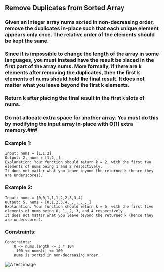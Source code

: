 
##  Remove Duplicates from Sorted Array

### Given an integer array nums sorted in non-decreasing order, remove the duplicates in-place such that each unique element appears only once. The relative order of the elements should be kept the same.

### Since it is impossible to change the length of the array in some languages, you must instead have the result be placed in the first part of the array nums. More formally, if there are k elements after removing the duplicates, then the first k elements of nums should hold the final result. It does not matter what you leave beyond the first k elements.

### Return k after placing the final result in the first k slots of nums.

### Do not allocate extra space for another array. You must do this by modifying the input array in-place with O(1) extra memory.###


### Example 1:
```
Input: nums = [1,1,2]
Output: 2, nums = [1,2,_]
Explanation: Your function should return k = 2, with the first two elements of nums being 1 and 2 respectively.
It does not matter what you leave beyond the returned k (hence they are underscores).

```
### Example 2:
```
Input: nums = [0,0,1,1,1,2,2,3,3,4]
Output: 5, nums = [0,1,2,3,4,_,_,_,_,_]
Explanation: Your function should return k = 5, with the first five elements of nums being 0, 1, 2, 3, and 4 respectively.
It does not matter what you leave beyond the returned k (hence they are underscores).
```
### Constraints:
```
Constraints:
    0 <= nums.length <= 3 * 104
    -100 <= nums[i] <= 100
    nums is sorted in non-decreasing order.
```

![A test image]()
